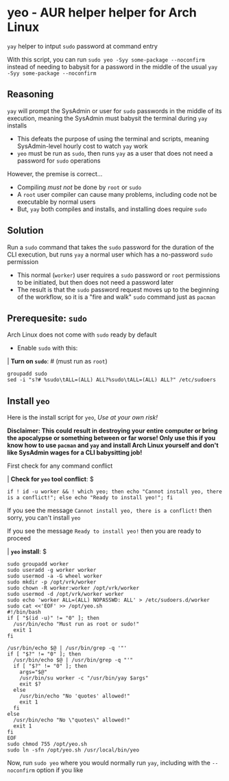# yeo - AUR helper helper for Arch Linux
`yay` helper to intput `sudo` password at command entry

With this script, you can run `sudo yeo -Syy some-package --noconfirm` instead of needing to babysit for a password in the middle of the usual `yay -Syy some-package --noconfirm`

## Reasoning
`yay` will prompt the SysAdmin or user for `sudo` passwords in the middle of its execution, meaning the SysAdmin must babysit the terminal during `yay` installs

- This defeats the purpose of using the terminal and scripts, meaning SysAdmin-level hourly cost to watch `yay` work
- `yeo` must be run as `sudo`, then runs `yay` as a user that does not need a password for `sudo` operations

However, the premise is correct...

- Compiling *must not* be done by `root` or `sudo`
- A `root` user compiler can cause many problems, including code not be executable by normal users
- But, `yay` both compiles and installs, and installing does require `sudo`

## Solution
Run a `sudo` command that takes the `sudo` password for the duration of the CLI execution, but runs `yay` a normal user which has a no-password `sudo` permission

- This normal (`worker`) user requires a `sudo` password or `root` permissions to be initiated, but then does not need a password later
- The result is that the `sudo` password request moves up to the beginning of the workflow, so it is a "fire and walk" `sudo` command just as `pacman`

## Prerequesite: `sudo`
Arch Linux does not come with `sudo` ready by default

- Enable `sudo` with this:

| **Turn on `sudo`**: # (must run as `root`)

```
groupadd sudo
sed -i "s?# %sudo\tALL=(ALL) ALL?%sudo\tALL=(ALL) ALL?" /etc/sudoers
```

## Install `yeo`

Here is the install script for `yeo`, *Use at your own risk!*

**Disclaimer: This could result in destroying your entire computer or bring the apocalypse or something between or far worse! Only use this if you know how to use `pacman` and `yay` and install Arch Linux yourself and don't like SysAdmin wages for a CLI babysitting job!**

First check for any command conflict

| **Check for `yeo` tool conflict**: $

```console
if ! id -u worker && ! which yeo; then echo "Cannot install yeo, there is a conflict!"; else echo "Ready to install yeo!"; fi
```

If you see the message `Cannot install yeo, there is a conflict!` then sorry, you can't install `yeo`

If you see the message `Ready to install yeo!` then you are ready to proceed

| **`yeo` install**: $

```console
sudo groupadd worker
sudo useradd -g worker worker
sudo usermod -a -G wheel worker
sudo mkdir -p /opt/vrk/worker
sudo chown -R worker:worker /opt/vrk/worker
sudo usermod -d /opt/vrk/worker worker
sudo echo 'worker ALL=(ALL) NOPASSWD: ALL' > /etc/sudoers.d/worker
sudo cat <<'EOF' >> /opt/yeo.sh
#!/bin/bash
if [ "$(id -u)" != "0" ]; then
  /usr/bin/echo "Must run as root or sudo!"
  exit 1
fi

/usr/bin/echo $@ | /usr/bin/grep -q '"'
if [ "$?" != "0" ]; then
  /usr/bin/echo $@ | /usr/bin/grep -q "'"
  if [ "$?" != "0" ]; then
    args="$@"
    /usr/bin/su worker -c "/usr/bin/yay $args"
    exit $?
  else
    /usr/bin/echo "No 'quotes' allowed!"
    exit 1
  fi
else
  /usr/bin/echo "No \"quotes\" allowed!"
  exit 1
fi
EOF
sudo chmod 755 /opt/yeo.sh
sudo ln -sfn /opt/yeo.sh /usr/local/bin/yeo
```

Now, run `sudo yeo` where you would normally run `yay`, including with the `--noconfirm` option if you like
